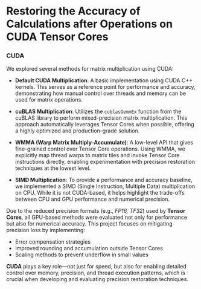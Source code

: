 # Restoring the Accuracy of Calculations after Operations on CUDA Tensor Cores
### CUDA

We explored several methods for matrix multiplication using CUDA:

- **Default CUDA Multiplication**: A basic implementation using CUDA C++ kernels. This serves as a reference point for performance and accuracy, demonstrating how manual control over threads and memory can be used for matrix operations.

- **cuBLAS Multiplication**: Utilizes the `cublasGemmEx` function from the cuBLAS library to perform mixed-precision matrix multiplication. This approach automatically leverages Tensor Cores when possible, offering a highly optimized and production-grade solution.

- **WMMA (Warp Matrix Multiply-Accumulate)**: A low-level API that gives fine-grained control over Tensor Core operations. Using WMMA, we explicitly map thread warps to matrix tiles and invoke Tensor Core instructions directly, enabling experimentation with precision restoration techniques at the lowest level.

- **SIMD Multiplication**: To provide a performance and accuracy baseline, we implemented a SIMD (Single Instruction, Multiple Data) multiplication on CPU. While it is not CUDA-based, it helps highlight the trade-offs between CPU and GPU performance and numerical precision.

Due to the reduced precision formats (e.g., _FP16, TF32_) used by **Tensor Cores**, all GPU-based methods were evaluated not only for performance but also for numerical accuracy. This project focuses on mitigating precision loss by implementing:

- Error compensation strategies
- Improved rounding and accumulation outside Tensor Cores
- Scaling methods to prevent underflow in small values

**CUDA** plays a key role—not just for speed, but also for enabling detailed control over memory, precision, and thread execution patterns, which is crucial when developing and evaluating precision restoration techniques.
